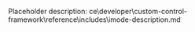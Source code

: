 Placeholder description: ce\developer\custom-control-framework\reference\includes\imode-description.md